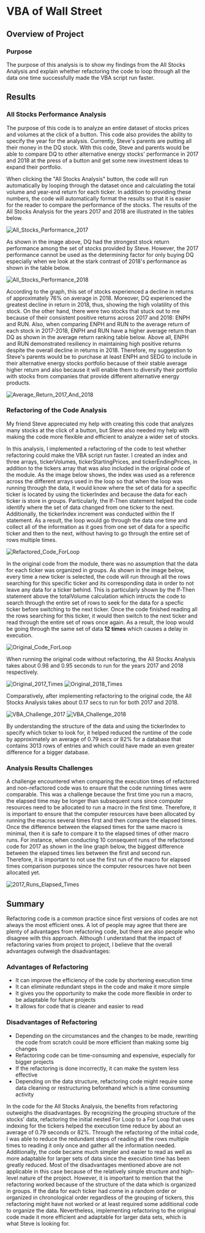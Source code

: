 # VBA of Wall Street

## Overview of Project

### Purpose
The purpose of this analysis is to show my findings from the All Stocks Analysis and explain whether refactoring the code to loop through all the data one time successfully made the VBA script run faster.
## Results

### All Stocks Performance Analysis

The purpose of this code is to analyze an entire dataset of stocks prices and volumes at the click of a button. This code also provides the ability to specify the year for the analysis. Currently, Steve's parents are putting all their money in the DQ stock. With this code, Steve and parents would be able to compare DQ to other alternative energy stocks' performance in 2017 and 2018 at the press of a button and get some new investment ideas to expand their portfolio.

When clicking the "All Stocks Analysis" button, the code will run automatically by looping through the dataset once and calculating the total volume and year-end return for each ticker. In addition to providing these numbers, the code will automatically format the results so that it is easier for the reader to compare the performance of the stocks. The results of the All Stocks Analysis for the years 2017 and 2018 are illustrated in the tables below.

![All_Stocks_Performance_2017](All_Stocks_Performance_2017.PNG)


As shown in the image above, DQ had the strongest stock return performance among the set of stocks provided by Steve. However, the 2017 performance cannot be used as the determining factor for only buying DQ especially when we look at the stark contrast of 2018's performance as shown in the table below.

![All_Stocks_Performance_2018](All_Stocks_Performance_2018.PNG)

According to the graph, this set of stocks experienced a decline in returns of approximately 76% on average in 2018. Moreover, DQ experienced the greatest decline in return in 2018, thus, showing the high volatility of this stock. On the other hand, there were two stocks that stuck out to me because of their consistent positive returns across 2017 and 2018: ENPH and RUN. Also, when comparing ENPH and RUN to the average return of each stock in 2017-2018, ENPH and RUN have a higher average return than DQ as shown in the average return ranking table below. Above all, ENPH and RUN demonstrated resiliency in maintaining high positive returns despite the overall decline in returns in 2018. Therefore, my suggestion to Steve's parents would be to purchase at least ENPH and SEDG to include in their alternative energy stocks portfolio because of their stable average higher return and also because it will enable them to diversify their portfolio with stocks from companies that provide different alternative energy products.

![Average_Return_2017_And_2018](Average_Return_2017_And_2018.PNG)

### Refactoring of the Code Analysis
My friend Steve appreciated my help with creating this code that analyzes many stocks at the click of a button, but Steve also needed my help with making the code more flexible and efficient to analyze a wider set of stocks.  


In this analysis, I implemented a refactoring of the code to test whether refactoring could make the VBA script run faster. I created an index and three arrays, tickerVolumes, tickerStartingPrices, and tickerEndingPrices, in addition to the tickers array that was also included in the original code of the module. As the image below shows, the index was used as a reference across the different arrays used in the loop so that when the loop was running through the data, it would know where the set of data for a specific ticker is located by using the tickerIndex and because the data for each ticker is store in groups. Particularly, the If-Then statement helped the code identify where the set of data changed from one ticker to the next. Additionally, the tickerIndex increment was conducted within the If statement. As a result, the loop would go through the data one time and collect all of the information as it goes from one set of data for a specific ticker and then to the next, without having to go through the entire set of rows multiple times. 


![Refactored_Code_ForLoop](Refactored_Code_ForLoop.png)


In the original code from the module, there was no assumption that the data for each ticker was organized in groups. As shown in the image below, every time a new ticker is selected, the code will run through all the rows searching for this specific ticker and its corresponding data in order to not leave any data for a ticker behind. This is particularly shown by the If-Then statement above the totalVolume calculation which intructs the code to search through the entire set of rows to seek for the data for a specfic ticker before switching to the next ticker. Once the code finished reading all the rows searching for this ticker, it would then switch to the next ticker and read through the entire set of rows once again. As a result, the loop would be going through the same set of data **12 times** which causes a delay in execution. 

![Original_Code_ForLoop](Original_Code_ForLoop.png)

When running the original code without refactoring, the All Stocks Analysis takes about 0.98 and 0.95 seconds to run for the years 2017 and 2018 respectively.

![Original_2017_Times](Original_2017_Times.PNG)
![Original_2018_Times](Original_2018_Times.PNG)

Comparatively, after implementing refactoring to the original code, the All Stocks Analysis takes about 0.17 secs to run for both 2017 and 2018.

![VBA_Challenge_2017](VBA_Challenge_2017.PNG)
![VBA_Challenge_2018](VBA_Challenge_2018.PNG)

By understanding the structure of the data and using the tickerIndex to specify which ticker to look for, it helped reduced the runtime of the code by approximately an average of 0.79 secs or 82% for a database that contains 3013 rows of entries and which could have made an even greater difference for a bigger database.

### Analysis Results Challenges
A challenge encountered when comparing the execution times of refactored and non-refactored code was to ensure that the code running times were comparable. This was a challenge because the first time you run a macro, the elapsed time may be longer than subsequent runs since computer resources need to be allocated to run a macro in the first time. Therefore, it is important to ensure that the computer resources have been allocated by running the macros several times first and then compare the elapsed times. Once the difference between the elapsed times for the same macro is minimal, then it is safe to compare it to the elapsed times of other macro runs. For instance, when conducting 10 consequent runs of the refactored code for 2017 as shown in the line graph below, the biggest difference between the elapsed times lies between the first and second run. Therefore, it is important to not use the first run of the macro for elapsed times comparison purposes since the computer resources have not been allocated yet. 

![2017_Runs_Elapsed_Times](2017_Runs_Elapsed_Times.PNG)


## Summary

Refactoring code is a common practice since first versions of codes are not always the most efficient ones. A lot of people may agree that there are plenty of advantages from refactoring code, but there are also people who disagree with this approach. Although I understand that the impact of refactoring varies from project to project, I believe that the overall advantages outweigh the disadvantages:

### Advantages of Refactoring
* It can improve the efficiency of the code by shortening execution time
* It can eliminate redundant steps in the code and make it more simple
* It gives you the opportunity to make the code more flexible in order to be adaptable for future projects
* It allows for code that is cleaner and easier to read

### Disadvantages of Refactoring
* Depending on the circumstances and the changes to be made, rewriting the code from scratch could be more efficient than making some big changes
* Refactoring code can be time-consuming and expensive, especially for bigger projects
* If the refactoring is done incorrectly, it can make the system less effective
* Depending on the data structure, refactoring code might require some data cleaning or restructuring beforehand which is a time consuming activity  
 
In the code for the All Stocks Analysis, the benefits from refactoring outweighs the disadvantages. By recognizing the grouping structure of the stocks' data, refactoring the initial nested For Loop to a For Loop that uses indexing for the tickers helped the execution time reduce by about an average of 0.79 seconds or 82%. Through the refactoring of the initial code, I was able to reduce the redundant steps of reading all the rows multiple times to reading it only once and gather all the information needed. Additionally, the code became much simpler and easier to read as well as more adaptable for larger sets of data since the execution time has been greatly reduced. Most of the disadvantages mentioned above are not applicable in this case because of the relatively simple structure and high-level nature of the project. However, it is important to mention that the refactoring worked because of the structure of the data which is organized in groups. If the data for each ticker had come in a random order or organized in chronological order regardless of the grouping of tickers, this refactoring might have not worked or at least required some additional code to organize the data. Nevertheless, implementing refactoring to the original code made it more efficient and adaptable for larger data sets, which is what Steve is looking for.


